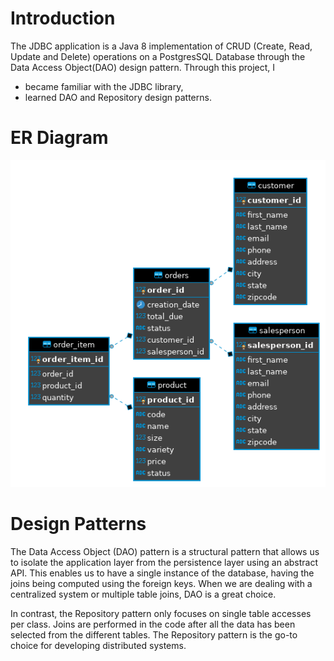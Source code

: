 # Introduction
The JDBC application is a Java 8 implementation of CRUD (Create, Read, Update and Delete) operations on a PostgresSQL Database through the Data Access Object(DAO) design pattern. Through this project, I
* became familiar with the JDBC library,
* learned DAO and Repository design patterns.

# ER Diagram
![](assets/er_diagram.png)

# Design Patterns
The Data Access Object (DAO) pattern is a structural pattern that allows us to isolate the application layer from the persistence layer using an abstract API. This enables us to have a single instance of the database, having the joins being computed using the foreign keys. When we are dealing with a centralized system or multiple table joins, DAO is a great choice.


In contrast, the Repository pattern only focuses on single table accesses per class. Joins are performed in the code after all the data has been selected from the different tables. The Repository pattern is the go-to choice for developing distributed systems. 